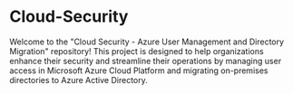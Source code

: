 # Cloud-Security
Welcome to the "Cloud Security - Azure User Management and Directory Migration" repository! This project is designed to help organizations enhance their security and streamline their operations by managing user access in Microsoft Azure Cloud Platform and migrating on-premises directories to Azure Active Directory.
